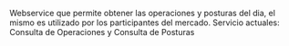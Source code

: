Webservice que permite obtener las operaciones y posturas del dia, el mismo es utilizado por los participantes
del mercado. Servicio actuales: Consulta de Operaciones y Consulta de Posturas
